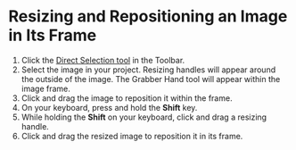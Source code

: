 # Resizing and Repositioning an Image in Its Frame

1. Click the [Direct Selection tool](../working-with-tools/selection-tools.md) in the Toolbar.
2. Select the image in your project. Resizing handles will appear around the outside of the image. The Grabber Hand tool will appear within the image frame.
3. Click and drag the image to reposition it within the frame.
4. On your keyboard, press and hold the **Shift** key.
5. While holding the **Shift** on your keyboard, click and drag a resizing handle.
6. Click and drag the resized image to reposition it in its frame.
